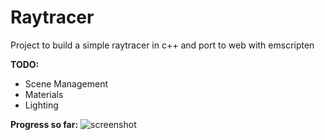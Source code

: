 # Raytracer
Project to build a simple raytracer in c++ and port to web with emscripten

**TODO:**
 - Scene Management 
 - Materials
 - Lighting

**Progress so far:**
![screenshot](https://i.imgur.com/zGzev01.png)
